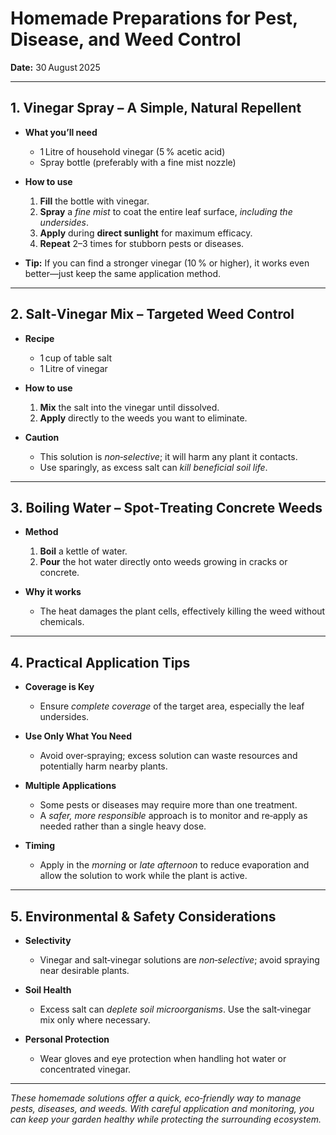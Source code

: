 # Homemade Preparations for Pest, Disease, and Weed Control  

**Date:** 30 August 2025  

---

## 1. Vinegar Spray – A Simple, Natural Repellent  

- **What you’ll need**  
  - 1 Litre of household vinegar (5 % acetic acid)  
  - Spray bottle (preferably with a fine mist nozzle)  

- **How to use**  
  1. **Fill** the bottle with vinegar.  
  2. **Spray** a *fine mist* to coat the entire leaf surface, *including the undersides*.  
  3. **Apply** during **direct sunlight** for maximum efficacy.  
  4. **Repeat** 2–3 times for stubborn pests or diseases.  

- **Tip:** If you can find a stronger vinegar (10 % or higher), it works even better—just keep the same application method.

---

## 2. Salt‑Vinegar Mix – Targeted Weed Control  

- **Recipe**  
  - 1 cup of table salt  
  - 1 Litre of vinegar  

- **How to use**  
  1. **Mix** the salt into the vinegar until dissolved.  
  2. **Apply** directly to the weeds you want to eliminate.  

- **Caution**  
  - This solution is *non‑selective*; it will harm any plant it contacts.  
  - Use sparingly, as excess salt can *kill beneficial soil life*.  

---

## 3. Boiling Water – Spot‑Treating Concrete Weeds  

- **Method**  
  1. **Boil** a kettle of water.  
  2. **Pour** the hot water directly onto weeds growing in cracks or concrete.  

- **Why it works**  
  - The heat damages the plant cells, effectively killing the weed without chemicals.  

---

## 4. Practical Application Tips  

- **Coverage is Key**  
  - Ensure *complete coverage* of the target area, especially the leaf undersides.  

- **Use Only What You Need**  
  - Avoid over‑spraying; excess solution can waste resources and potentially harm nearby plants.  

- **Multiple Applications**  
  - Some pests or diseases may require more than one treatment.  
  - A *safer, more responsible* approach is to monitor and re‑apply as needed rather than a single heavy dose.  

- **Timing**  
  - Apply in the *morning* or *late afternoon* to reduce evaporation and allow the solution to work while the plant is active.  

---

## 5. Environmental & Safety Considerations  

- **Selectivity**  
  - Vinegar and salt‑vinegar solutions are *non‑selective*; avoid spraying near desirable plants.  

- **Soil Health**  
  - Excess salt can *deplete soil microorganisms*. Use the salt‑vinegar mix only where necessary.  

- **Personal Protection**  
  - Wear gloves and eye protection when handling hot water or concentrated vinegar.  

---

*These homemade solutions offer a quick, eco‑friendly way to manage pests, diseases, and weeds. With careful application and monitoring, you can keep your garden healthy while protecting the surrounding ecosystem.*